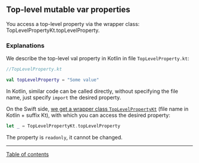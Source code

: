 ## Top-level mutable var properties

You access a top-level property via the wrapper class: TopLevelPropertyKt.topLevelProperty.

### Explanations

We describe the top-level val property in Kotlin in file `TopLevelProperty.kt`:

```kotlin
//TopLevelProperty.kt

val topLevelProperty = "Some value"
```

In Kotlin, similar code can be called directly, without specifying the file name, just specify `import` the desired property.

On the Swift side, [we get a wrapper class `TopLevelPropertyKt`](https://kotlinlang.org/docs/native-objc-interop.html#top-level-functions-and-properties) (file name in Kotlin + suffix Kt), with which you can access the desired property:

```swift
let _ = TopLevelPropertyKt.topLevelProperty
```

The property is `readonly`, it cannot be changed.

---
[Table of contents](/README.md)